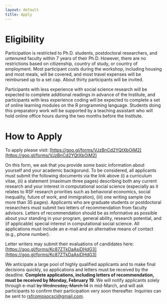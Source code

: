 ```yaml
---
layout: default
title: Apply
---
```


# Eligibility

Participation is restricted to Ph.D. students, postdoctoral researchers, and untenured faculty within 7 years of their Ph.D.  However, there are no restrictions based on citizenship, country of study, or country of employment. Most participant costs during the workshop, including housing and most meals, will be covered, and most travel expenses will be reimbursed up to a set cap. About thirty participants will be invited.  

Participants with less experience with social science research will be expected to complete additional readings in advance of the Institute, and participants with less experience coding will be expected to complete a set of online learning modules on the R programming language.  Students doing this preparatory work will be supported by a teaching assistant who will hold online office hours during the two months before the Institute.

# How to Apply

To apply please visit: [https://goo.gl/forms/VJzBnCd2YQtXbOiM2](https://goo.gl/forms/VJzBnCd2YQtXbOiM2)

On this form, we ask that you provide some basic information about yourself and your academic backgorund. To be considered, all applicants must submit the following documents via the link above (i) a curriculum vitae, (ii) a statement (maximum three pages) describing both any current research and your interest in computational social science (especially as it relates to RSF research priorities such as behavioral economics, social inequality, future of work, and immigration), (iii) one writing sample (no more than 35 pages). Applicants who are graduate students or postdoctoral researchers must submit two letters of recommendation from faculty advisors. Letters of recommendation should be as informative as possible about your standing in your program, general ability, research potential, and (if applicable) special interest in computational social science.  All applications must include an e-mail and an alternative means of contact (e.g., phone number). 

Letter writers may submit their evaluations of candidates here: [https://goo.gl/forms/Kc87ZTkDaAsiDHdG3](https://goo.gl/forms/Kc87ZTkDaAsiDHdG3)

We anticipate a large pool of highly qualified applicants and to make final decisions quickly, so applications and letters must be received by the deadline. **Complete applications, including letters of recommendation, must be received by Monday, February 19**.  We will notify applicants solely through e-mail ~~by Wednesday, March 14~~ in mid-March, and will ask participants to confirm their participation very soon thereafter. Inquiries can be sent to rsfcompsocsci@gmail.com.

